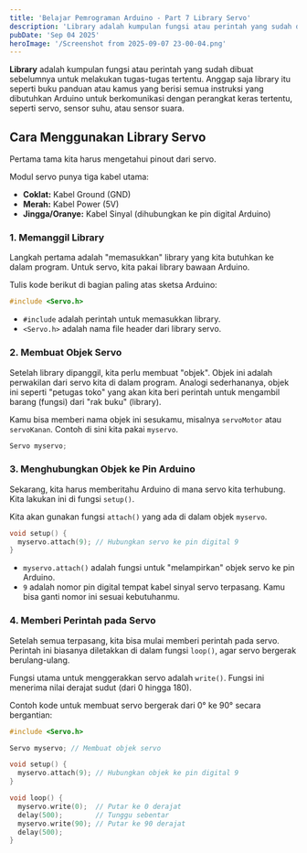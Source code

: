 ```yaml
---
title: 'Belajar Pemrograman Arduino - Part 7 Library Servo'
description: 'Library adalah kumpulan fungsi atau perintah yang sudah dibuat sebelumnya untuk melakukan tugas-tugas tertentu. '
pubDate: 'Sep 04 2025'
heroImage: '/Screenshot from 2025-09-07 23-00-04.png'
---
```


**Library** adalah kumpulan fungsi atau perintah yang sudah dibuat sebelumnya untuk melakukan tugas-tugas tertentu. Anggap saja library itu seperti buku panduan atau kamus yang berisi semua instruksi yang dibutuhkan Arduino untuk berkomunikasi dengan perangkat keras tertentu, seperti servo, sensor suhu, atau sensor suara.

## Cara Menggunakan Library Servo
Pertama tama kita harus mengetahui pinout dari servo.

Modul servo punya tiga kabel utama:
- **Coklat:** Kabel Ground (GND)
- **Merah:** Kabel Power (5V)
- **Jingga/Oranye:** Kabel Sinyal (dihubungkan ke pin digital Arduino)

### **1. Memanggil Library**
Langkah pertama adalah "memasukkan" library yang kita butuhkan ke dalam program. Untuk servo, kita pakai library bawaan Arduino.

Tulis kode berikut di bagian paling atas sketsa Arduino:
```cpp
#include <Servo.h>
```

- `#include` adalah perintah untuk memasukkan library.
- `<Servo.h>` adalah nama file header dari library servo.

### **2. Membuat Objek Servo**
Setelah library dipanggil, kita perlu membuat "objek". Objek ini adalah perwakilan dari servo kita di dalam program. Analogi sederhananya, objek ini seperti "petugas toko" yang akan kita beri perintah untuk mengambil barang (fungsi) dari "rak buku" (library).

Kamu bisa memberi nama objek ini sesukamu, misalnya `servoMotor` atau `servoKanan`. Contoh di sini kita pakai `myservo`.

```cpp
Servo myservo;
```

### **3. Menghubungkan Objek ke Pin Arduino**
Sekarang, kita harus memberitahu Arduino di mana servo kita terhubung. Kita lakukan ini di fungsi `setup()`.

Kita akan gunakan fungsi `attach()` yang ada di dalam objek `myservo`.
```cpp
void setup() {
  myservo.attach(9); // Hubungkan servo ke pin digital 9
}
```

- `myservo.attach()` adalah fungsi untuk "melampirkan" objek servo ke pin Arduino.
- `9` adalah nomor pin digital tempat kabel sinyal servo terpasang. Kamu bisa ganti nomor ini sesuai kebutuhanmu.

### **4. Memberi Perintah pada Servo**
Setelah semua terpasang, kita bisa mulai memberi perintah pada servo. Perintah ini biasanya diletakkan di dalam fungsi `loop()`, agar servo bergerak berulang-ulang.

Fungsi utama untuk menggerakkan servo adalah `write()`. Fungsi ini menerima nilai derajat sudut (dari 0 hingga 180).

Contoh kode untuk membuat servo bergerak dari 0° ke 90° secara bergantian:

```cpp
#include <Servo.h>

Servo myservo; // Membuat objek servo

void setup() {
  myservo.attach(9); // Hubungkan objek ke pin digital 9
}

void loop() {
  myservo.write(0);  // Putar ke 0 derajat
  delay(500);        // Tunggu sebentar
  myservo.write(90); // Putar ke 90 derajat
  delay(500);
}
```
